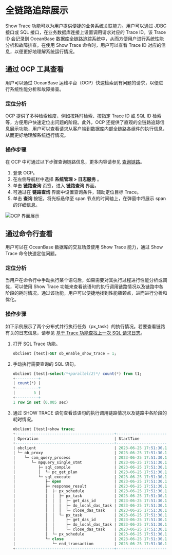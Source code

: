 # 全链路追踪展示

Show Trace 功能可以为用户提供便捷的业务系统关联能力。用户可以通过 JDBC 接口或 SQL 接口，在业务数据库连接上设置调用请求对应的 Trace ID。该 Trace ID 会记录到 OceanBase 数据库全链路追踪系统中，从而方便用户进行系统性能分析和故障排查。在使用 Show Trace 命令时，用户可以查看 Trace ID 对应的信息，以便更好地理解系统运行情况。

## 通过 OCP 工具查看

用户可以通过 OceanBase 运维平台（OCP）快速检索到有问题的请求，以便进行系统性能分析和故障排查。

### 定位分析

OCP 提供了多种检索维度，例如按耗时检索、按指定 Trace ID 或 SQL ID 检索等，方便用户快速定位出问题的阶段。此外，OCP 还提供了直观的全链路追踪信息展示功能，用户可以查看请求从客户端到数据库内部全链路各组件的执行信息，从而更好地理解系统运行情况。

### 操作步骤

在 OCP 中可通过以下步骤查询链路信息，更多内容请参见 [查询链路](https://www.oceanbase.com/docs/enterprise-oceanbase-ocp-cn-10000000002100810)。

1. 登录 OCP。
2. 在左侧导航栏中选择 **系统管理 > 日志服务** 。
3. 单击 **链路查询** 页签，进入 **链路查询** 界面。
4. 可通过在 **链路查询** 界面中设置查询条件，辅助定位目标 Trace。
5. 单击 **查询** 按钮。将光标悬停至 span 节点的时间轴上，在弹窗中将展示 span 的详细信息。

![OCP 界面展示](https://obbusiness-private.oss-cn-shanghai.aliyuncs.com/doc/img/ocp/%E9%93%BE%E8%B7%AF%E8%AF%A6%E6%83%851.png)

## 通过命令行查看

用户可以在 OceanBase 数据库的交互场景使用 Show Trace 能力，通过 Show Trace 命令快速定位问题。

### 定位分析

当用户在命令行中手动执行某个语句后，如果需要对其执行过程进行性能分析或调优，可以使用  Show Trace 功能来查看该语句的执行调用链路情况以及链路中各阶段的耗时情况。通过该功能，用户可以便捷地找到性能瓶颈点，进而进行分析和优化。

### 操作步骤

如下示例展示了两个分布式并行执行任务（px_task）的执行情况。若要查看链路有关的日志信息，请参见 [基于 Trace 功能查找上一次 SQL 请求日志](https://www.oceanbase.com/docs/common-oceanbase-database-cn-10000000001702462)。

1. 打开 SQL Trace 功能。

    ```sql
    obclient [test]>SET ob_enable_show_trace = 1;
    ```

2. 手动执行需要查询的 SQL 语句。

    ```sql
    obclient [test]>select/*+parallel(2)*/ count(*) from t1;
    +----------+
    | count(*) |
    +----------+
    |        5 |
    +----------+
    1 row in set (0.005 sec)
    ```

3. 通过 SHOW TRACE 语句查看该语句的执行调用链路情况以及链路中各阶段的耗时情况。

    ```sql
    obclient [test]>show trace;
    +-------------------------------------------+----------------------------+------------+
    | Operation                                 | StartTime                  | ElapseTime |
    +-------------------------------------------+----------------------------+------------+
    | obclient                                  | 2023-06-25 17:51:30.143537 | 4.667 ms   |
    | └─ ob_proxy                               | 2023-06-25 17:51:30.143716 | 4.301 ms   |
    |    └─ com_query_process                   | 2023-06-25 17:51:30.145119 | 2.527 ms   |
    |       └─ mpquery_single_stmt              | 2023-06-25 17:51:30.145123 | 2.513 ms   |
    |          ├─ sql_compile                   | 2023-06-25 17:51:30.145133 | 0.107 ms   |
    |          │  └─ pc_get_plan                | 2023-06-25 17:51:30.145135 | 0.061 ms   |
    |          └─ sql_execute                   | 2023-06-25 17:51:30.145252 | 2.350 ms   |
    |             ├─ open                       | 2023-06-25 17:51:30.145252 | 0.073 ms   |
    |             ├─ response_result            | 2023-06-25 17:51:30.145339 | 2.186 ms   |
    |             │  ├─ px_schedule             | 2023-06-25 17:51:30.145342 | 1.245 ms   |
    |             │  │  ├─ px_task              | 2023-06-25 17:51:30.146391 | 1.113 ms   |
    |             │  │  │  ├─ get_das_id        | 2023-06-25 17:51:30.146979 | 0.001 ms   |
    |             │  │  │  ├─ do_local_das_task | 2023-06-25 17:51:30.147012 | 0.050 ms   |
    |             │  │  │  └─ close_das_task    | 2023-06-25 17:51:30.147237 | 0.014 ms   |
    |             │  │  └─ px_task              | 2023-06-25 17:51:30.146399 | 0.868 ms   |
    |             │  │     ├─ get_das_id        | 2023-06-25 17:51:30.147002 | 0.001 ms   |
    |             │  │     ├─ do_local_das_task | 2023-06-25 17:51:30.147036 | 0.041 ms   |
    |             │  │     └─ close_das_task    | 2023-06-25 17:51:30.147183 | 0.011 ms   |
    |             │  └─ px_schedule             | 2023-06-25 17:51:30.147437 | 0.001 ms   |
    |             └─ close                      | 2023-06-25 17:51:30.147536 | 0.049 ms   |
    |                └─ end_transaction         | 2023-06-25 17:51:30.147571 | 0.002 ms   |
    +-------------------------------------------+----------------------------+------------+
    ```
